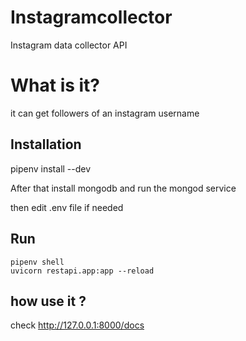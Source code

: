 # Instagramcollector
Instagram data collector API


# What is it?

it can get followers of an instagram username


## Installation

pipenv install --dev

After that install mongodb and run the mongod service

then edit .env file if needed

## Run

```
pipenv shell
uvicorn restapi.app:app --reload
```

## how use it ?

check http://127.0.0.1:8000/docs